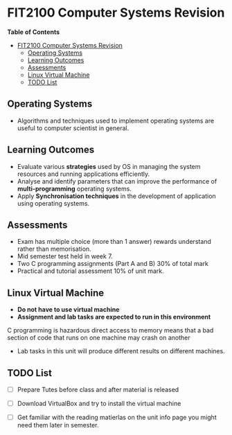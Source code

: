 # FIT2100 Computer Systems Revision

<!-- markdown-toc start - Don't edit this section. Run M-x markdown-toc-refresh-toc -->
**Table of Contents**

- [FIT2100 Computer Systems Revision](#fit2100-computer-systems-revision)
    - [Operating Systems](#operating-systems)
    - [Learning Outcomes](#learning-outcomes)
    - [Assessments](#assessments)
    - [Linux Virtual Machine](#linux-virtual-machine)
    - [TODO List](#todo-list)

<!-- markdown-toc end -->

## Operating Systems

* Algorithms and techniques used to implement operating systems are useful to computer scientist in general.

## Learning Outcomes
* Evaluate various **strategies** used by OS in managing the system resources and running applications efficiently.
* Analyse and identify parameters that can improve the performance of **multi-programming** operating systems.
* Apply **Synchronisation techniques** in the development of application using operating systems. 

## Assessments
* Exam has multiple choice (more than 1 answer) rewards understand rather than memorisation.
* Mid semester test held in week 7.
* Two C programming assignments (Part A and B) 30% of total mark
* Practical and tutorial assessment 10% of unit mark.

   
## Linux Virtual Machine
* **Do not have to use virtual machine**
* **Assignment and lab tasks are expected to run in this environment**

C programming is hazardous direct access to memory means that a bad section of code that runs on one machine may crash on another

* Lab tasks in this unit will produce different results on different machines.

## TODO List
  * [ ] Prepare Tutes before class and after material is released 
  * [ ] Download VirtualBox and try to install the virtual machine
  * [ ] Get familiar with the reading matierlas on the unit info page you might need them later in semester. 
  
